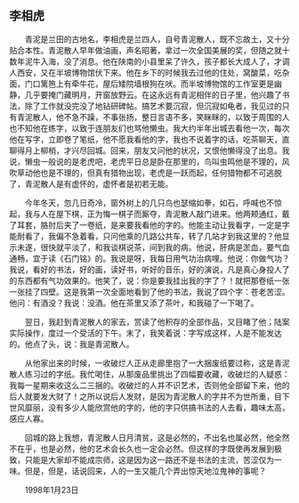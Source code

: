   

## 李相虎

　　青泥是兰田的古地名，李相虎是兰四人，自号青泥散人，既不忘故土，又十分贴合本性。青泥散人早年做油画，声名昭著，拿过一次全国美展的奖，但随之就十数年泥牛入海，没了消息。他在陕南的小县里呆了许久，孩子都长大成人了，才调人西安，又在半坡博物馆伏下来。他在乡下的时候我去过他的住处，窝酸菜，吃杂面，门口篱笆上有牵牛花，屋后矮院墙根狗在吠。而半坡博物馆的工作室更是幽静，几乎要掩门藏明月，开窗放野云。在这永远有青泥相伴的日子里，他兴趣了书法，除了工作就没完没了地钻研碑帖。搞艺术要沉寂，但沉寂如龟者，我见过的只有青泥散人，他不急不躁，不事张扬，整日言语不多，笑眯眯的，以致于周围的人也不知他在练字，以致于连朋友们也骂他懒虫。我大约半年出城去看他一次，每次他在写字，立即卷了笔纸，他不愿我看他的字，我也不说着字的话，吃茶聊天，直聊得月上柳梢，才兴尽回城。回来，朋友又问他的状况，又恨他懒得没了出息。我说，懒虫一般说的是老虎吧，老虎平日总是卧在那里的，鸟叫虫鸣他是不理的，风吹草动他也是不理的，但真有猎物出现，老虎是一跃而起，任何猎物都不可逃脱了，青泥散人是有虚怀的，虚怀者是初若无能。

　　今年冬天，忽几日奇冷，窗外树上的几只鸟也瑟缩如拳，如石，呼喊也不惊起，我与人在屋下棋，正为悔一棋子而厮夺，青泥散人敲门进来。他两颊通红，戴了耳套，胳肘后夹了一卷纸，是来要我看他的字的。他能主动让我看字，一定是字能耐看了，我偏不急着看，只问他乘的几路公共车，转了几站才到我这里的？他显示未遂，很快就平淡了，和我谈棋说茶，间到我的病。他说，肝病是淤血，要气血通畅，宜于读《石门铭》的。我说是呀，我每日用气功治病哩。他说：你做气功？我说，看好的书法，好的画，读好书，听好的音乐，好的演说，凡是真心身投人了的东西都有气功效果的。他笑了，说：你是要我挂出我的字了？！就把那卷纸一张一张挂了四壁。这是我第一次全面地看到了他的书法，我说了四个字：苍老苦涩。他问：有酒没？我说：没酒。他在茶里又添了茶叶，和我碰了一下喝了。

　　翌日，我赶到青泥散人的家去，赏读了他积存的全部作品，又目睹了他；陆案实际操作，度过一个受活的下午。末了，我笑着说：字写成这样，人是不能发达的。他点了头，说：我是青泥散人。

　　从他家出来的时候，一收破烂人正从走廊里抱了一大捆废纸要过称，这是青泥散人练习过的字纸。我忙喝住，从那废品里挑出了四幅要收藏，收破烂的人疑惑：我每一星期来收这么二三捆的。收破烂的人并不识艺术，否则他全部留下来，他的后人就要发大财了！之所以说后人发财，是因为青泥散人的字并不为世所重，目下世风靡丽，没有多少人能欣赏他的字的，他的字只供搞书法的人去看，趣味太高，感应人寡。

　　回城的路上我想，青泥散人日月清贫，这是必然的，不出名也属必然，他全然不在乎，也是必然，他的艺术会长久也一定会必然。但这样的字既使再发展到极致，只能是大家却不能成宗师，这是因为这一路还不是书法的主流，苦涩仅为一味。但是，但是，话说回来，人的一生又能几个弄出惊天地泣鬼神的事呢？

　　1998年1月23日
